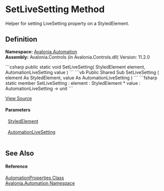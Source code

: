 # SetLiveSetting Method


Helper for setting LiveSetting property on a StyledElement.



## Definition
**Namespace:** <a href="N_Avalonia_Automation">Avalonia.Automation</a>  
**Assembly:** Avalonia.Controls (in Avalonia.Controls.dll) Version: 11.2.0

<Tabs groupId="api-code-preview">
<TabItem value="csharp" label="C#">
```csharp
public static void SetLiveSetting(
	StyledElement element,
	AutomationLiveSetting value
)
```
</TabItem>
<TabItem value="vb" label="VB">
```vb
Public Shared Sub SetLiveSetting ( 
	element As StyledElement,
	value As AutomationLiveSetting
)
```
</TabItem>
<TabItem value="fsharp" label="F#">
```fsharp
static member SetLiveSetting : 
        element : StyledElement * 
        value : AutomationLiveSetting -> unit 
```
</TabItem>
</Tabs>



<a href="https://github.com/AvaloniaUI/Avalonia/tree/master/src/Avalonia.Controls/Automation/AutomationProperties.cs#L429" title="View the source code">View Source</a>



#### Parameters
<dl><dt>  <a href="T_Avalonia_StyledElement">StyledElement</a></dt><dd> </dd><dt>  <a href="T_Avalonia_Automation_AutomationLiveSetting">AutomationLiveSetting</a></dt><dd> </dd></dl>

## See Also


#### Reference
<a href="T_Avalonia_Automation_AutomationProperties">AutomationProperties Class</a>  
<a href="N_Avalonia_Automation">Avalonia.Automation Namespace</a>  
